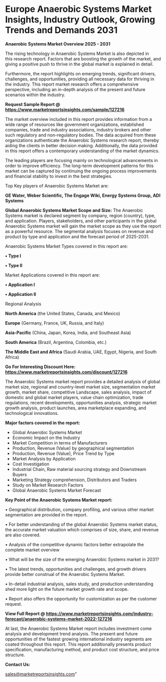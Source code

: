  # Europe Anaerobic Systems Market Insights, Industry Outlook, Growing Trends and Demands 2031

<Strong> Anaerobic Systems Market Overview 2025 - 2031</strong>

The rising technology in Anaerobic Systems Market is also depicted in this research report. Factors that are boosting the growth of the market, and giving a positive push to thrive in the global market is explained in detail.

Furthermore, the report highlights on emerging trends, significant drivers, challenges, and opportunities, providing all necessary data for thriving in the industry. This report market research offers a comprehensive perspective, including an in-depth analysis of the present and future scenarios within the industry.

<strong>Request Sample Report @ <a href=https://www.marketreportsinsights.com/sample/127216>https://www.marketreportsinsights.com/sample/127216</a></strong>

The market overview included in this report provides information from a wide range of resources like government organizations, established companies, trade and industry associations, industry brokers and other such regulatory and non-regulatory bodies. The data acquired from these organizations authenticate the Anaerobic Systems research report, thereby aiding the clients in better decision making. Additionally, the data provided in this report offers a contemporary understanding of the market dynamics.

The leading players are focusing mainly on technological advancements in order to improve efficiency. The long-term development patterns for this market can be captured by continuing the ongoing process improvements and financial stability to invest in the best strategies.

Top Key players of Anaerobic Systems Market are:

<strong>GE Water, Weber Scientific, The Engage Wiki, Energy Systems Group, ADI Systems</strong>

<strong><b>Global Anaerobic Systems Market Scope and Size:</b></strong>
The Anaerobic Systems market is declared segment by company, region (country), type, and application. Players, stakeholders, and other participants in the global Anaerobic Systems market will gain the market scope as they use the report as a powerful resource. The segmental analysis focuses on revenue and product by type and application and the forecast period of 2025-2031.

Anaerobic Systems Market Types covered in this report are:

<strong>• Type I

• Type II</strong>

Market Applications covered in this report are:

<strong>• Application I

• Application II</strong> 

Regional Analysis

<strong>North America</strong> (the United States, Canada, and Mexico)

<strong>Europe</strong> (Germany, France, UK, Russia, and Italy)

<strong>Asia-Pacific</strong> (China, Japan, Korea, India, and Southeast Asia)

<strong>South America</strong> (Brazil, Argentina, Colombia, etc.)

<strong>The Middle East and Africa</strong> (Saudi Arabia, UAE, Egypt, Nigeria, and South Africa)

<strong>Go For Interesting Discount Here: <a href=https://www.marketreportsinsights.com/discount/127216>https://www.marketreportsinsights.com/discount/127216</a></strong>

The Anaerobic Systems market report provides a detailed analysis of global market size, regional and country-level market size, segmentation market growth, market share, competitive Landscape, sales analysis, impact of domestic and global market players, value chain optimization, trade regulations, recent developments, opportunities analysis, strategic market growth analysis, product launches, area marketplace expanding, and technological innovations.

<strong><b>Major factors covered in the report:</b></strong>
<ul>
  <li>Global Anaerobic Systems Market </li>
  <li>Economic Impact on the Industry</li>
  <li>Market Competition in terms of Manufacturers</li>
  <li>Production, Revenue (Value) by geographical segmentation</li>
  <li>Production, Revenue (Value), Price Trend by Type</li>
  <li>Market Analysis by Application</li>
  <li>Cost Investigation</li>
  <li>Industrial Chain, Raw material sourcing strategy and Downstream Buyers</li>
  <li>Marketing Strategy comprehension, Distributors and Traders</li>
  <li>Study on Market Research Factors</li>
  <li>Global Anaerobic Systems Market Forecast</li>
</ul>

<strong><b>Key Point of the Anaerobic Systems Market report:</b></strong>

• Geographical distribution, company profiling, and various other market segmentation are provided in the report.

• For better understanding of the global Anaerobic Systems market status, the accurate market valuation which comprises of size, share, and revenue are also covered.

• Analysis of the competitive dynamic factors better extrapolate the complete market overview

• What will be the size of the emerging Anaerobic Systems market in 2031?

• The latest trends, opportunities and challenges, and growth drivers provide better construal of the Anaerobic Systems Market.

• In-detail industrial analysis, sales study, and production understanding shed more light on the future market growth rate and scope.

• Report also offers the opportunity for customization as per the customer request.

<strong><b>View Full Report @ <a href=https://www.marketreportsinsights.com/industry-forecast/anaerobic-systems-market-2022-127216>https://www.marketreportsinsights.com/industry-forecast/anaerobic-systems-market-2022-127216</a></b></strong>


At last, the Anaerobic Systems Market report includes investment come analysis and development trend analysis. The present and future opportunities of the fastest growing international industry segments are coated throughout this report. This report additionally presents product specification, manufacturing method, and product cost structure, and price structure.

<strong>Contact Us:</strong>

sales@marketreportsinsights.com"
